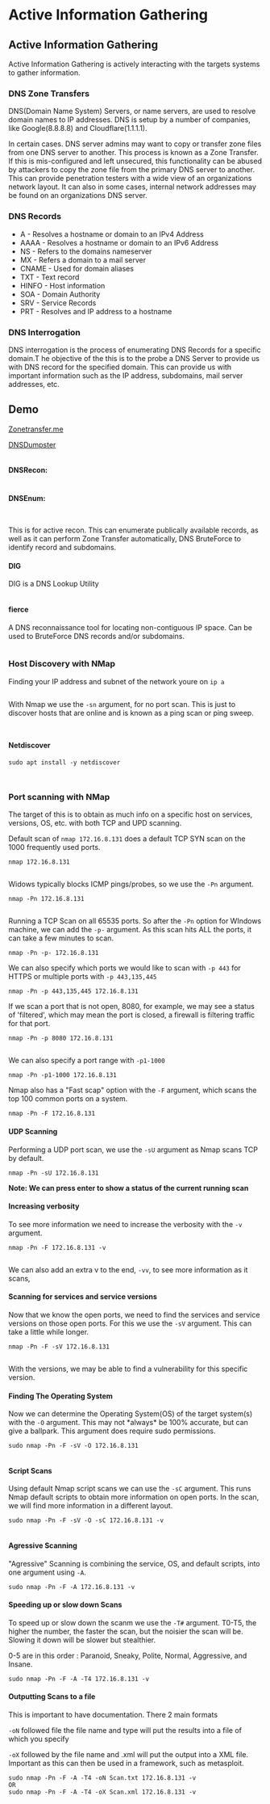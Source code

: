 # Active Information Gathering

## Active Information Gathering

Active Information Gathering is actively interacting with the targets systems to gather information.

### DNS Zone Transfers

DNS(Domain Name System) Servers, or name servers, are used to resolve domain names to IP addresses. DNS is setup by a number of companies, like Google(8.8.8.8) and Cloudflare(1.1.1.1).

In certain cases. DNS server admins may want to copy or transfer zone files from one DNS server to another. This process is known as a Zone Transfer. If this is mis-configured and left unsecured, this functionality can be abused by attackers to copy the zone file from the primary DNS server to another. This can provide penetration testers with a wide view of an organizations network layout. It can also in some cases, internal network addresses may be found on an organizations DNS server.

### DNS Records

* A - Resolves a hostname or domain to an IPv4 Address
* AAAA - Resolves a hostname or domain to an IPv6 Address
* NS - Refers to the domains nameserver
* MX - Refers a domain to a mail server
* CNAME - Used for domain aliases
* TXT - Text record
* HINFO - Host information
* SOA - Domain Authority
* SRV - Service Records
* PRT - Resolves and IP address to a hostname

### DNS Interrogation

DNS interrogation is the process of enumerating DNS Records for a specific domain.T he objective of the this is to the probe a DNS Server to provide us with DNS record for the specified domain. This can provide us with important information such as the IP address, subdomains, mail server addresses, etc.

## Demo

[Zonetransfer.me](https://zonetransfer.me)

[DNSDumpster](https://dnsdumpster.com)&#x20;

<figure><img src="../../../../../.gitbook/assets/image (16) (2) (2).png" alt=""><figcaption></figcaption></figure>

#### DNSRecon:

<figure><img src="../../../../../.gitbook/assets/image (13) (1) (1).png" alt=""><figcaption></figcaption></figure>

#### DNSEnum:

<figure><img src="../../../../../.gitbook/assets/image (15) (1) (1).png" alt=""><figcaption></figcaption></figure>

<figure><img src="../../../../../.gitbook/assets/image (10) (2) (1).png" alt=""><figcaption></figcaption></figure>

This is for active recon. This can enumerate publically available records, as well as it can perform Zone Transfer automatically, DNS BruteForce to identify record and subdomains. &#x20;

#### DIG

DIG is a DNS Lookup Utility

<figure><img src="../../../../../.gitbook/assets/image (14) (2) (1).png" alt=""><figcaption></figcaption></figure>

#### fierce

A DNS reconnaissance tool for locating non-contiguous IP space. Can be used to BruteForce DNS records and/or subdomains.&#x20;

<figure><img src="../../../../../.gitbook/assets/image (6) (2).png" alt=""><figcaption></figcaption></figure>

### Host Discovery with NMap

Finding your IP address and subnet of the network youre on `ip a`&#x20;

<figure><img src="../../../../../.gitbook/assets/image (11) (1) (3).png" alt=""><figcaption></figcaption></figure>

With Nmap we use the `-sn` argument, for no port scan. This is just to discover hosts that are online and is known as a ping scan or ping sweep. &#x20;

<figure><img src="../../../../../.gitbook/assets/image (3) (1) (1) (1) (1).png" alt=""><figcaption></figcaption></figure>

<figure><img src="../../../../../.gitbook/assets/image (8) (2) (1).png" alt=""><figcaption></figcaption></figure>

#### Netdiscover

`sudo apt install -y netdiscover` &#x20;

<figure><img src="../../../../../.gitbook/assets/image (13) (2).png" alt=""><figcaption></figcaption></figure>

<figure><img src="../../../../../.gitbook/assets/image (100) (2).png" alt=""><figcaption></figcaption></figure>

### Port scanning with NMap

The target of this is to obtain as much info on a specific host on services, versions, OS, etc. with both TCP and UPD scanning.

Default scan of `nmap 172.16.8.131` does a default TCP SYN scan on the 1000 frequently used ports.

```
nmap 172.16.8.131
```

<figure><img src="../../../../../.gitbook/assets/image (15) (2) (1).png" alt=""><figcaption></figcaption></figure>

Widows typically blocks ICMP pings/probes, so we use the `-Pn` argument.

```
nmap -Pn 172.16.8.131
```

<figure><img src="../../../../../.gitbook/assets/image (106) (2).png" alt=""><figcaption></figcaption></figure>

Running a TCP Scan on all 65535 ports. So after the `-Pn` option for WIndows machine, we can add the `-p-` argument. As this scan hits ALL the ports, it can take a few minutes to scan.

```
nmap -Pn -p- 172.16.8.131
```

We can also specify which ports we would like to scan with `-p 443` for HTTPS or multiple ports with `-p 443,135,445`

```
nmap -Pn -p 443,135,445 172.16.8.131
```

If we scan a port that is not open, 8080, for example, we may see a status of 'filtered', which may mean the port is closed, a firewall is filtering traffic for that port.

```
nmap -Pn -p 8080 172.16.8.131
```

<figure><img src="../../../../../.gitbook/assets/image (11) (1) (2).png" alt=""><figcaption></figcaption></figure>

We can also specify a port range with `-p1-1000`

```
nmap -Pn -p1-1000 172.16.8.131
```

Nmap also has a "Fast scap" option with the `-F` argument, which scans the top 100 common ports on a system.

```
nmap -Pn -F 172.16.8.131
```

#### UDP Scanning

Performing a UDP port scan, we use the `-sU` argument as Nmap scans TCP by default.

```
nmap -Pn -sU 172.16.8.131
```

**Note: We can press enter to show a status of the current running scan**

#### Increasing verbosity

To see more information we need to increase the verbosity with the `-v` argument.

```
nmap -Pn -F 172.16.8.131 -v
```

<figure><img src="../../../../../.gitbook/assets/image (98) (3).png" alt=""><figcaption></figcaption></figure>

We can also add an extra v to the end, `-vv`, to see more information as it scans,

#### Scanning for services and service versions

Now that we know the open ports, we need to find the services and service versions on those open ports. For this we use the `-sV` argument. This can take a little while longer.

```
nmap -Pn -F -sV 172.16.8.131
```

<figure><img src="../../../../../.gitbook/assets/image (2) (1) (2) (1).png" alt=""><figcaption></figcaption></figure>

With the versions, we may be able to find a vulnerability for this specific version.

#### Finding The Operating System

Now we can determine the Operating System(OS) of the target system(s) with the `-O` argument. This may not \*always\* be 100% accurate, but can give a ballpark. This argument does require sudo permissions.

```
sudo nmap -Pn -F -sV -O 172.16.8.131
```

<figure><img src="../../../../../.gitbook/assets/image (5) (1) (2).png" alt=""><figcaption></figcaption></figure>

#### Script Scans

Using default Nmap script scans we can use the `-sC` argument. This runs Nmap default scripts to obtain more information on open ports. In the scan, we will find more information in a different layout.

```
sudo nmap -Pn -F -sV -O -sC 172.16.8.131 -v
```

<figure><img src="../../../../../.gitbook/assets/image (9) (3) (1).png" alt=""><figcaption></figcaption></figure>

#### Agressive Scanning

"Agressive" Scanning is combining the service, OS, and default scripts, into one argument using `-A`.&#x20;

```
sudo nmap -Pn -F -A 172.16.8.131 -v
```

#### Speeding up or slow down Scans

To speed up or slow down the scanm we use the `-T#` argument. T0-T5, the higher the number, the faster the scan, but the noisier the scan will be. Slowing it down will be slower but stealthier.

0-5 are in this order : Paranoid, Sneaky, Polite, Normal, Aggressive, and Insane.

```
sudo nmap -Pn -F -A -T4 172.16.8.131 -v
```

#### Outputting Scans to a file

This is important to have documentation. There 2 main formats&#x20;

`-oN` followed file the file name and type will put the results into a file of which you specify

`-oX` followed by the file name and .xml will put the output into a XML file. Important as this can then be used in a framework, such as metasploit.

```
sudo nmap -Pn -F -A -T4 -oN Scan.txt 172.16.8.131 -v
OR
sudo nmap -Pn -F -A -T4 -oX Scan.xml 172.16.8.131 -v
```

